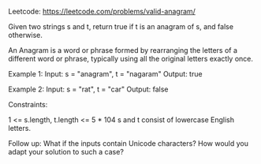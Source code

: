 Leetcode: https://leetcode.com/problems/valid-anagram/

Given two strings s and t, return true if t is an anagram of s, and false otherwise.

An Anagram is a word or phrase formed by rearranging the letters of a different word or phrase, typically using all the original letters exactly once.

 
Example 1:
Input: s = "anagram", t = "nagaram"
Output: true

Example 2:
Input: s = "rat", t = "car"
Output: false

 

Constraints:

1 <= s.length, t.length <= 5 * 104
s and t consist of lowercase English letters.
 
 
Follow up: What if the inputs contain Unicode characters? How would you adapt your solution to such a case?

